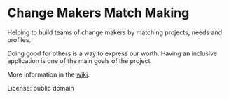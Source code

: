 # Change Makers Match Making
Helping to build teams of change makers by matching projects, needs and profiles.

Doing good for others is a way to express our worth.
Having an inclusive application is one of the main goals of the project.

More information in the [wiki](https://github.com/jlmacle/ChangeMakersMatchMaking/wiki).

License: public domain
